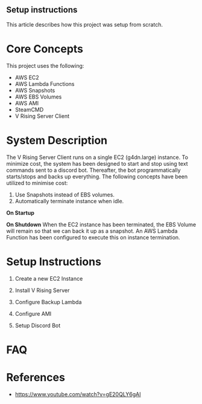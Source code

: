 ## Setup instructions

This article describes how this project was setup from scratch.

# Core Concepts

This project uses the following:

-   AWS EC2
-   AWS Lambda Functions
-   AWS Snapshots
-   AWS EBS Volumes
-   AWS AMI
-   SteamCMD
-   V Rising Server Client

# System Description

The V Rising Server Client runs on a single EC2 (g4dn.large) instance. To minimize cost, the system has been designed to start and stop using text commands sent to a discord bot. Thereafter, the bot programmatically starts/stops and backs up everything. The following concepts have been utilized to minimise cost:

1. Use Snapshots instead of EBS volumes.
2. Automatically terminate instance when idle.

**On Startup**

**On Shutdown**
When the EC2 instance has been terminated, the EBS Volume will remain so that we can back it up as a snapshot. An AWS Lambda Function has been configured to execute this on instance termination.

# Setup Instructions

1. Create a new EC2 Instance

2. Install V Rising Server

3. Configure Backup Lambda

4. Configure AMI

5. Setup Discord Bot

# FAQ

# References

-   https://www.youtube.com/watch?v=gE20QLY6gAI
